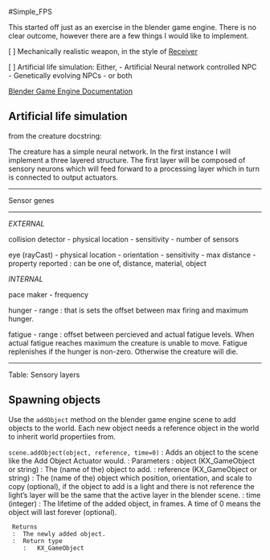 #Simple_FPS 

This started off just as an exercise in the blender game engine. There is no 
clear outcome, however there are a few things I would like to implement.

 [ ] Mechanically realistic weapon, in the style of [Receiver](http://www.wolfire.com/receiver)

 [ ] Artificial life simulation:
	Either,
	- Artificial Neural network controlled NPC
	- Genetically evolving NPCs
	- or both

[Blender Game Engine Documentation](https://www.blender.org/api/blender_python_api_current/)


Artificial life simulation
--------------------------

from the creature docstring:


The creature has a simple neural network. In the first instance I will
implement a three layered structure. The first layer will be composed of
sensory neurons which will feed forward to a processing layer which in turn
is connected to output actuators.

----------------------------------------------------------------------
Sensor              genes
------------------  --------------------------------------------------
*EXTERNAL*

collision detector  - physical location
                    - sensitivity
                    - number of sensors
                    
eye (rayCast)       - physical location
                    - orientation
                    - sensitivity
                        - max distance
                        - property reported
                          :     can be one of, distance, material, object
                          
*INTERNAL*

pace maker         - frequency

hunger             - range
                     :  that is sets the offset between max firing and
                        maximum hunger. 

fatigue            - range
                     :   offset between percieved and actual fatigue
                         levels. When actual fatigue reaches maximum
                         the creature is unable to move. Fatigue 
                         replenishes if the hunger is non-zero. 
                         Otherwise the creature will die.

----------------------------------------------------------------------

Table: Sensory layers






Spawning objects
-----------------
Use the `addObject` method on the blender game engine scene to add objects
to the world. Each new object needs a reference object in the world to inherit
world propertiies from. 


`scene.addObject(object, reference, time=0)`
:    Adds an object to the scene like the Add Object Actuator would.
:    Parameters	
     : object (KX_GameObject or string)
		: The (name of the) object to add.
     : reference (KX_GameObject or string)
		: The (name of the) object 
 	 	which position, orientation, and scale to copy (optional), if 
 	 	the object to add is a light and there is not reference the 
 	 	light’s layer will be the same that the active layer in the 
 	 	blender scene.
     : time (integer)
		: The lifetime of the added object, in frames. 
 	 	A time of 0 means the object will last forever (optional).
 
     Returns
     :	The newly added object.
     :	Return type
      	:	KX_GameObject
